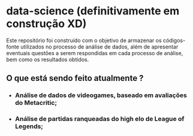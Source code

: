 # data-science (definitivamente em construção XD)

Este repositório foi construído com o objetivo de armazenar os códigos-fonte utilizados no processo de análise de dados, além de apresentar eventuais questões a serem respondidas em cada processo de análise, bem como os resultados obtidos. 

## O que está sendo feito atualmente ?

- ### Análise de dados de videogames, baseado em avaliações do Metacritic;
- ### Análise de partidas ranqueadas do high elo de League of Legends;
